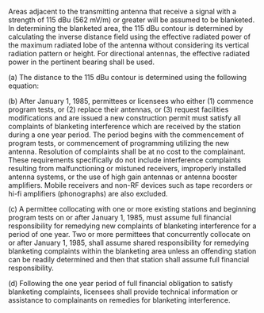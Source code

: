 Areas adjacent to the transmitting antenna that receive a signal with a strength of 115 dBu (562 mV/m) or greater will be assumed to be blanketed. In determining the blanketed area, the 115 dBu contour is determined by calculating the inverse distance field using the effective radiated power of the maximum radiated lobe of the antenna without considering its vertical radiation pattern or height. For directional antennas, the effective radiated power in the pertinent bearing shall be used.

(a) The distance to the 115 dBu contour is determined using the following equation:
              

(b) After January 1, 1985, permittees or licensees who either (1) commence program tests, or (2) replace their antennas, or (3) request facilities modifications and are issued a new construction permit must satisfy all complaints of blanketing interference which are received by the station during a one year period. The period begins with the commencement of program tests, or commencement of programming utilizing the new antenna. Resolution of complaints shall be at no cost to the complainant. These requirements specifically do not include interference complaints resulting from malfunctioning or mistuned receivers, improperly installed antenna systems, or the use of high gain antennas or antenna booster amplifiers. Mobile receivers and non-RF devices such as tape recorders or hi-fi amplifiers (phonographs) are also excluded.

(c) A permittee collocating with one or more existing stations and beginning program tests on or after January 1, 1985, must assume full financial responsibility for remedying new complaints of blanketing interference for a period of one year. Two or more permittees that concurrently collocate on or after January 1, 1985, shall assume shared responsibility for remedying blanketing complaints within the blanketing area unless an offending station can be readily determined and then that station shall assume full financial responsibility.

(d) Following the one year period of full financial obligation to satisfy blanketing complaints, licensees shall provide technical information or assistance to complainants on remedies for blanketing interference.


